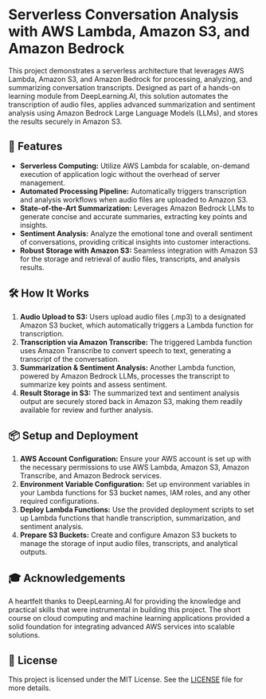 
# Serverless Conversation Analysis with AWS Lambda, Amazon S3, and Amazon Bedrock

This project demonstrates a serverless architecture that leverages AWS Lambda, Amazon S3, and Amazon Bedrock for processing, analyzing, and summarizing conversation transcripts. Designed as part of a hands-on learning module from DeepLearning.AI, this solution automates the transcription of audio files, applies advanced summarization and sentiment analysis using Amazon Bedrock Large Language Models (LLMs), and stores the results securely in Amazon S3.

## 🚀 Features

- **Serverless Computing:** Utilize AWS Lambda for scalable, on-demand execution of application logic without the overhead of server management.
- **Automated Processing Pipeline:** Automatically triggers transcription and analysis workflows when audio files are uploaded to Amazon S3.
- **State-of-the-Art Summarization:** Leverages Amazon Bedrock LLMs to generate concise and accurate summaries, extracting key points and insights.
- **Sentiment Analysis:** Analyze the emotional tone and overall sentiment of conversations, providing critical insights into customer interactions.
- **Robust Storage with Amazon S3:** Seamless integration with Amazon S3 for the storage and retrieval of audio files, transcripts, and analysis results.

## 🛠️ How It Works

1. **Audio Upload to S3:** Users upload audio files (.mp3) to a designated Amazon S3 bucket, which automatically triggers a Lambda function for transcription.
2. **Transcription via Amazon Transcribe:** The triggered Lambda function uses Amazon Transcribe to convert speech to text, generating a transcript of the conversation.
3. **Summarization & Sentiment Analysis:** Another Lambda function, powered by Amazon Bedrock LLMs, processes the transcript to summarize key points and assess sentiment.
4. **Result Storage in S3:** The summarized text and sentiment analysis output are securely stored back in Amazon S3, making them readily available for review and further analysis.

## 📦 Setup and Deployment

1. **AWS Account Configuration:** Ensure your AWS account is set up with the necessary permissions to use AWS Lambda, Amazon S3, Amazon Transcribe, and Amazon Bedrock services.
2. **Environment Variable Configuration:** Set up environment variables in your Lambda functions for S3 bucket names, IAM roles, and any other required configurations.
3. **Deploy Lambda Functions:** Use the provided deployment scripts to set up Lambda functions that handle transcription, summarization, and sentiment analysis.
4. **Prepare S3 Buckets:** Create and configure Amazon S3 buckets to manage the storage of input audio files, transcripts, and analytical outputs.

## 🎓 Acknowledgements

A heartfelt thanks to DeepLearning.AI for providing the knowledge and practical skills that were instrumental in building this project. The short course on cloud computing and machine learning applications provided a solid foundation for integrating advanced AWS services into scalable solutions.

## 📜 License

This project is licensed under the MIT License. See the [LICENSE](LICENSE) file for more details.
